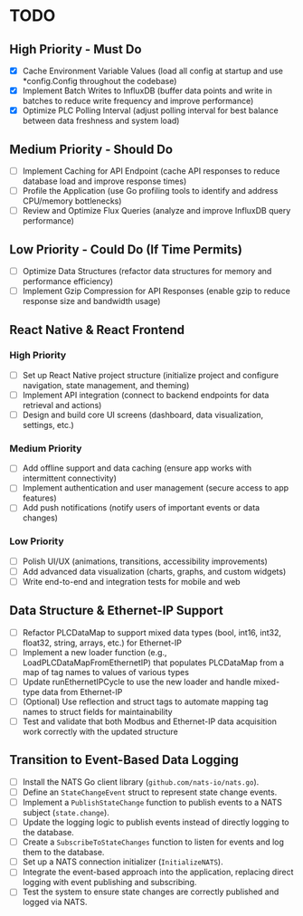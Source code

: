# TODO

## High Priority - Must Do
- [x] Cache Environment Variable Values (load all config at startup and use *config.Config throughout the codebase)
- [x] Implement Batch Writes to InfluxDB (buffer data points and write in batches to reduce write frequency and improve performance)
- [x] Optimize PLC Polling Interval (adjust polling interval for best balance between data freshness and system load)

## Medium Priority - Should Do
- [ ] Implement Caching for API Endpoint (cache API responses to reduce database load and improve response times)
- [ ] Profile the Application (use Go profiling tools to identify and address CPU/memory bottlenecks)
- [ ] Review and Optimize Flux Queries (analyze and improve InfluxDB query performance)

## Low Priority - Could Do (If Time Permits)
- [ ] Optimize Data Structures (refactor data structures for memory and performance efficiency)
- [ ] Implement Gzip Compression for API Responses (enable gzip to reduce response size and bandwidth usage)

## React Native & React Frontend
### High Priority
- [ ] Set up React Native project structure (initialize project and configure navigation, state management, and theming)
- [ ] Implement API integration (connect to backend endpoints for data retrieval and actions)
- [ ] Design and build core UI screens (dashboard, data visualization, settings, etc.)

### Medium Priority
- [ ] Add offline support and data caching (ensure app works with intermittent connectivity)
- [ ] Implement authentication and user management (secure access to app features)
- [ ] Add push notifications (notify users of important events or data changes)

### Low Priority
- [ ] Polish UI/UX (animations, transitions, accessibility improvements)
- [ ] Add advanced data visualization (charts, graphs, and custom widgets)
- [ ] Write end-to-end and integration tests for mobile and web

## Data Structure & Ethernet-IP Support
- [ ] Refactor PLCDataMap to support mixed data types (bool, int16, int32, float32, string, arrays, etc.) for Ethernet-IP
- [ ] Implement a new loader function (e.g., LoadPLCDataMapFromEthernetIP) that populates PLCDataMap from a map of tag names to values of various types
- [ ] Update runEthernetIPCycle to use the new loader and handle mixed-type data from Ethernet-IP
- [ ] (Optional) Use reflection and struct tags to automate mapping tag names to struct fields for maintainability
- [ ] Test and validate that both Modbus and Ethernet-IP data acquisition work correctly with the updated structure

## Transition to Event-Based Data Logging

- [ ] Install the NATS Go client library (`github.com/nats-io/nats.go`).
- [ ] Define an `StateChangeEvent` struct to represent state change events.
- [ ] Implement a `PublishStateChange` function to publish events to a NATS subject (`state.change`).
- [ ] Update the logging logic to publish events instead of directly logging to the database.
- [ ] Create a `SubscribeToStateChanges` function to listen for events and log them to the database.
- [ ] Set up a NATS connection initializer (`InitializeNATS`).
- [ ] Integrate the event-based approach into the application, replacing direct logging with event publishing and subscribing.
- [ ] Test the system to ensure state changes are correctly published and logged via NATS.
